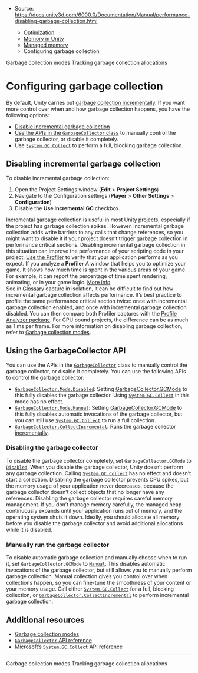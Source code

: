 * Source: https://docs.unity3d.com/6000.0/Documentation/Manual/performance-disabling-garbage-collection.html

  * [Optimization](https://docs.unity3d.com/6000.0/Documentation/Manual/analysis.html)
  * [Memory in Unity](https://docs.unity3d.com/6000.0/Documentation/Manual/performance-memory.html)
  * [Managed memory](https://docs.unity3d.com/6000.0/Documentation/Manual/performance-managed-memory.html)
  * Configuring garbage collection


[](https://docs.unity3d.com/6000.0/Documentation/Manual/performance-incremental-garbage-collection.html)
Garbage collection modes
[](https://docs.unity3d.com/6000.0/Documentation/Manual/performance-track-garbage-collection.html)
Tracking garbage collection allocations
# Configuring garbage collection
By default, Unity carries out [garbage collection incrementally](https://docs.unity3d.com/6000.0/Documentation/Manual/performance-incremental-garbage-collection.html). If you want more control over when and how garbage collection happens, you have the following options:
  * [Disable incremental garbage collection](https://docs.unity3d.com/6000.0/Documentation/Manual/performance-disabling-garbage-collection.html#disable-incremental-garbage-collection)
  * [Use the APIs in the `GarbageCollector` class](https://docs.unity3d.com/6000.0/Documentation/Manual/performance-disabling-garbage-collection.html#garbagecollector-api) to manually control the garbage collector, or disable it completely.
  * Use [`System.GC.Collect`](https://learn.microsoft.com/en-us/dotnet/api/system.gc.collect?view=net-8.0) to perform a full, blocking garbage collection.


## Disabling incremental garbage collection
To disable incremental garbage collection:
  1. Open the Project Settings window (**Edit** > **Project Settings**)
  2. Navigate to the Configuration settings (**Player** > **Other Settings** > **Configuration**)
  3. Disable the **Use Incremental GC** checkbox.


Incremental garbage collection is useful in most Unity projects, especially if the project has garbage collection spikes. However, incremental garbage collection adds write barriers to any calls that change references, so you might want to disable it if your project doesn’t trigger garbage collection in performance critical sections. Disabling incremental garbage collection in this situation can improve the performance of your scripting code in your project.
[Use the Profiler](https://docs.unity3d.com/6000.0/Documentation/Manual/profiler-introduction.html) to verify that your application performs as you expect. If you analyze a **Profiler** A window that helps you to optimize your game. It shows how much time is spent in the various areas of your game. For example, it can report the percentage of time spent rendering, animating, or in your game logic. [More info](https://docs.unity3d.com/6000.0/Documentation/Manual/Profiler.html)  
See in [Glossary](https://docs.unity3d.com/6000.0/Documentation/Manual/Glossary.html#Profiler) capture in isolation, it can be difficult to find out how incremental garbage collection affects performance. It’s best practice to profile the same performance critical section twice: once with incremental garbage collection enabled, and once with incremental garbage collection disabled. You can then compare both Profiler captures with the [Profile Analyzer package](https://docs.unity3d.com/Packages/com.unity.performance.profile-analyzer@latest). For CPU bound projects, the difference can be as much as 1 ms per frame.
For more information on disabling garbage collection, refer to [Garbage collection modes](https://docs.unity3d.com/6000.0/Documentation/Manual/performance-incremental-garbage-collection.html).
## Using the GarbageCollector API
You can use the APIs in the [`GarbageCollector`](https://docs.unity3d.com/6000.0/Documentation/ScriptReference/Scripting.GarbageCollector.html) class to manually control the garbage collector, or disable it completely. You can use the following APIs to control the garbage collector:
  * [`GarbageCollector.Mode.Disabled`](https://docs.unity3d.com/6000.0/Documentation/ScriptReference/Scripting.GarbageCollector.Mode.Disabled.html): Setting [GarbageCollector.GCMode](https://docs.unity3d.com/6000.0/Documentation/ScriptReference/Scripting.GarbageCollector.GCMode.html) to this fully disables the garbage collector. Using [`System.GC.Collect`](https://learn.microsoft.com/en-us/dotnet/api/system.gc.collect?view=net-8.0) in this mode has no effect.
  * [`GarbageCollector.Mode.Manual`](https://docs.unity3d.com/6000.0/Documentation/ScriptReference/Scripting.GarbageCollector.Mode.Manual.html): Setting [GarbageCollector.GCMode](https://docs.unity3d.com/6000.0/Documentation/ScriptReference/Scripting.GarbageCollector.GCMode.html) to this fully disables automatic invocations of the garbage collector, but you can still use [`System.GC.Collect`](https://learn.microsoft.com/en-us/dotnet/api/system.gc.collect?view=net-8.0) to run a full collection.
  * [`GarbageCollector.CollectIncremental`](https://docs.unity3d.com/6000.0/Documentation/ScriptReference/Scripting.GarbageCollector.CollectIncremental.html): Runs the garbage collector [incrementally](https://docs.unity3d.com/6000.0/Documentation/Manual/performance-incremental-garbage-collection.html#incremental-garbage-collection).


### Disabling the garbage collector
To disable the garbage collector completely, set `GarbageCollector.GCMode` to [`Disabled`](https://docs.unity3d.com/6000.0/Documentation/ScriptReference/Scripting.GarbageCollector.Mode.Disabled.html). When you disable the garbage collector, Unity doesn’t perform any garbage collection. Calling [`System.GC.Collect`](https://learn.microsoft.com/en-us/dotnet/api/system.gc.collect?view=net-8.0) has no effect and doesn’t start a collection. 
Disabling the garbage collector prevents CPU spikes, but the memory usage of your application never decreases, because the garbage collector doesn’t collect objects that no longer have any references.
Disabling the garbage collector requires careful memory management. If you don’t manage memory carefully, the managed heap continuously expands until your application runs out of memory, and the operating system shuts it down.
Ideally, you should allocate all memory before you disable the garbage collector and avoid additional allocations while it is disabled.
### Manually run the garbage collector
To disable automatic garbage collection and manually choose when to run it, set `GarbageCollector.GCMode` to [`Manual`](https://docs.unity3d.com/6000.0/Documentation/ScriptReference/Scripting.GarbageCollector.Mode.Manual.html). 
This disables automatic invocations of the garbage collector, but still allows you to manually perform garbage collection. Manual collection gives you control over when collections happen, so you can fine-tune the smoothness of your content or your memory usage. Call either [`System.GC.Collect`](https://learn.microsoft.com/en-us/dotnet/api/system.gc.collect?view=net-8.0) for a full, blocking collection, or [`GarbageCollector.CollectIncremental`](https://docs.unity3d.com/6000.0/Documentation/ScriptReference/Scripting.GarbageCollector.CollectIncremental.html) to perform incremental garbage collection.
## Additional resources
  * [Garbage collection modes](https://docs.unity3d.com/6000.0/Documentation/Manual/performance-incremental-garbage-collection.html)
  * [`GarbageCollector` API reference](https://docs.unity3d.com/6000.0/Documentation/ScriptReference/Scripting.GarbageCollector.html)
  * [Microsoft’s `System.GC.Collect` API reference](https://learn.microsoft.com/en-us/dotnet/api/system.gc.collect?view=net-8.0)


* * *
[](https://docs.unity3d.com/6000.0/Documentation/Manual/performance-incremental-garbage-collection.html)
Garbage collection modes
[](https://docs.unity3d.com/6000.0/Documentation/Manual/performance-track-garbage-collection.html)
Tracking garbage collection allocations
